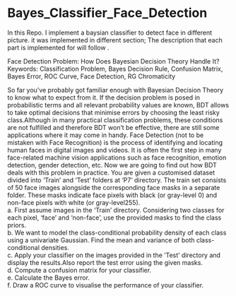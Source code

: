 # Bayes_Classifier_Face_Detection
In this Repo. I implement a baysian classifier to detect face in different picture. it was implemented in different section; The description that each part is implemented for will follow .    

Face Detection Problem: How Does Bayesian Decision Theory Handle It?    
Keywords: Classification Problem, Bayes Decision Rule, Confusion Matrix, Bayes Error, ROC Curve, Face Detection, RG Chromaticity  

So far you’ve probably got familiar enough with Bayesian Decision Theory to know what to expect from it. If the decision problem is posed in probabilistic terms and all relevant probability values are known, BDT allows to take optimal decisions that minimise errors by choosing the least risky class.Although in many practical classification problems, these conditions are not fulfilled and therefore BDT won’t be effective, there are still some applications where it may come in handy.
Face Detection (not to be mistaken with Face Recognition) is the process of identifying and locating human faces in digital images and videos. It is often the first step in many face-related machine vision applications such as face recognition, emotion detection, gender detection, etc. Now we are going to find out how BDT deals with this problem in practice.
You are given a customised dataset divided into ‘Train’ and ‘Test’ folders at ‘P7’ directory. The train set consists of 50 face images alongside the corresponding face masks in a separate folder. These masks indicate face pixels with black (or gray-level 0) and non-face pixels with white (or gray-level255).  
a. First assume images in the ‘Train’ directory. Considering two classes for each pixel, ‘face’ and ‘non-face’, use the provided masks to find the class priors.  
b. We want to model the class-conditional probability density of each class using a univariate Gaussian. Find the mean and variance of both class-conditional densities.  
c. Apply your classifier on the images provided in the ‘Test’ directory and display the results.Also report the test error using the given masks.  
d. Compute a confusion matrix for your classifier.  
e. Calculate the Bayes error.  
f. Draw a ROC curve to visualise the performance of your classifier.  
